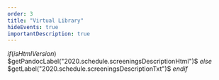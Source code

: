 ```yaml
---
order: 3
title: "Virtual Library"
hideEvents: true
importantDescription: true
---
```

$if(isHtmlVersion)$
$getPandocLabel("2020.schedule.screeningsDescriptionHtml")$
$else$
$getLabel("2020.schedule.screeningsDescriptionTxt")$
$endif$

